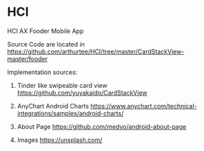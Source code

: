 # HCI
HCI AX Fooder Mobile App 

Source Code are located in https://github.com/arthurtee/HCI/tree/master/CardStackView-master/fooder

Implementation sources: 
  1) Tinder like swipeable card view 
  https://github.com/yuyakaido/CardStackView
  
  2) AnyChart Android Charts 
  https://www.anychart.com/technical-integrations/samples/android-charts/
  
  3) About Page
  https://github.com/medyo/android-about-page
  
  4) Images 
  https://unsplash.com/





